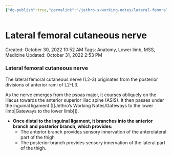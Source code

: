 ```yaml
---
{"dg-publish":true,"permalink":"/jethro-s-working-notes/lateral-femoral-cutaneous-nerve/","dgPassFrontmatter":true}
---
```



# Lateral femoral cutaneous nerve

Created: October 30, 2022 10:52 AM
Tags: Anatomy, Lower limb, MSS, Medicine
Updated: October 31, 2022 2:53 PM

### Lateral femoral cutaneous nerve

The lateral femoral cutaneous nerve (L2-3) originates from the posterior divisions of anterior rami of L2-L3.

As the nerve emerges from the psoas major, it courses obliquely on the iliacus towards the anterior superior iliac spine (ASIS). It then passes under the inguinal ligament ([[Jethro’s Working Notes/Gateways to the lower limb\|Gateways to the lower limb]]).

- **Once distal to the inguinal ligament, it branches into the anterior branch and posterior branch, which provides:**
    - The anterior branch provides sensory innervation of the anterolateral part of the thigh
    - The posterior branch provides sensory innervation of the lateral part of the thigh.